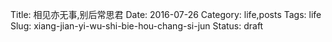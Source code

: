 Title: 相见亦无事,别后常思君
Date: 2016-07-26
Category: life,posts
Tags: life
Slug: xiang-jian-yi-wu-shi-bie-hou-chang-si-jun
Status: draft

